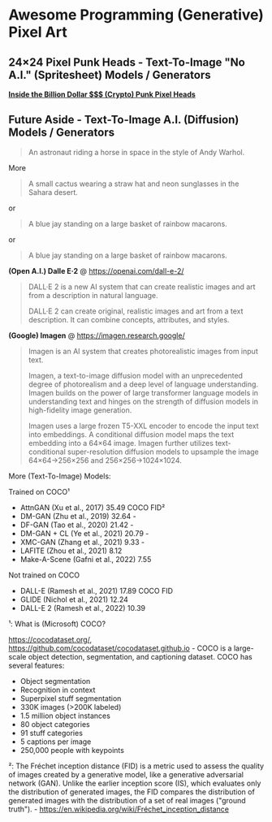 # Awesome Programming (Generative) Pixel Art



## 24×24 Pixel Punk Heads - Text-To-Image "No A.I." (Spritesheet) Models / Generators

[**Inside the Billion Dollar $$$ (Crypto) Punk Pixel Heads**](
https://github.com/cryptopunksnotdead/cryptopunks/tree/master/insidepunks)






## Future Aside - Text-To-Image A.I. (Diffusion) Models / Generators

> An astronaut riding a horse in space in the style of Andy Warhol.


<detail>
 <summary>More</summary>

> A small cactus wearing a straw hat and neon sunglasses in the Sahara desert.

or

> A blue jay standing on a large basket of rainbow macarons.

or

> A blue jay standing on a large basket of rainbow macarons.

</details>



**(Open A.I.) Dalle E·2** @ <https://openai.com/dall-e-2/>

> DALL·E 2 is a new AI system that can create realistic images and art from a description in natural language.
>
> DALL·E 2 can create original, realistic images and art 
> from a text description. It can combine concepts, attributes, and styles.


**(Google) Imagen** @ <https://imagen.research.google/>

> Imagen is an AI system that creates photorealistic images from input text.
>
> Imagen, a text-to-image diffusion model with an unprecedented degree of photorealism 
> and a deep level of language understanding. 
> Imagen builds on the power of large transformer language models in understanding text 
> and hinges on the strength of diffusion models in high-fidelity image generation. 
>
>  Imagen uses a large frozen T5-XXL encoder to encode the input text into embeddings. 
> A conditional diffusion model maps the text embedding into a 64×64 image. 
> Imagen further utilizes text-conditional super-resolution diffusion models to upsample the image 64×64→256×256 and 256×256→1024×1024.


More (Text-To-Image) Models:

Trained on COCO¹

- AttnGAN (Xu et al., 2017)	35.49 COCO FID²
- DM-GAN (Zhu et al., 2019)	32.64 -
- DF-GAN (Tao et al., 2020)	21.42 -
- DM-GAN + CL (Ye et al., 2021)	20.79 -
- XMC-GAN (Zhang et al., 2021)	9.33  -
- LAFITE (Zhou et al., 2021)	8.12
- Make-A-Scene (Gafni et al., 2022)	7.55

Not trained on COCO

- DALL-E (Ramesh et al., 2021)	17.89  COCO FID
- GLIDE (Nichol et al., 2021)	12.24
- DALL-E 2 (Ramesh et al., 2022)	10.39


¹: What is (Microsoft) COCO?

<https://cocodataset.org/>,
<https://github.com/cocodataset/cocodataset.github.io> - COCO is a large-scale object detection, segmentation, and captioning dataset. COCO has several features:

- Object segmentation
- Recognition in context
- Superpixel stuff segmentation
- 330K images (>200K labeled)
- 1.5 million object instances
- 80 object categories
- 91 stuff categories
- 5 captions per image
- 250,000 people with keypoints


²: The Fréchet inception distance (FID) 
is a metric used to assess the quality of images created by a generative model, 
like a generative adversarial network (GAN).
Unlike the earlier inception score (IS), which evaluates only the distribution of generated images, 
the FID compares the distribution of generated images with the distribution 
of a set of real images ("ground truth").  - <https://en.wikipedia.org/wiki/Fréchet_inception_distance>





